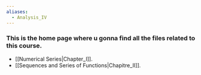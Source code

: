 ```yaml
---
aliases:
  - Analysis_IV
---
```

### This is the home page where u gonna find all the files related to this course.

- [[Numerical Series|Chapter_I]].
- [[Sequences and Series of Functions|Chapitre_II]].